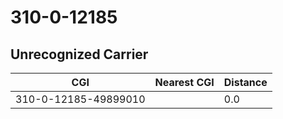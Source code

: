 # 310-0-12185
## Unrecognized Carrier


| CGI | Nearest CGI | Distance |
|-----|-------------|----------|
| 310-0-12185-49899010 |  | 0.0 |
